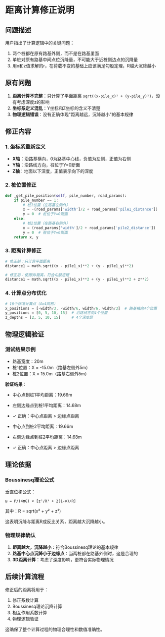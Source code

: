 # 距离计算修正说明

## 问题描述
用户指出了计算逻辑中的关键问题：
1. 两个桩都在原有路基外侧，而不是在路基里面
2. 单桩对原有路基中间点位沉降量，不可能大于近桩侧边点的沉降量
3. 用x和z值求解的r，在荷载不变的基础上应该满足勾股定理，R越大沉降越小

## 原有问题
1. **距离计算不完整**：只计算了平面距离 `sqrt((x-pile_x)² + (y-pile_y)²)`，没有考虑深度z的影响
2. **坐标系定义混乱**：Y坐标和Z坐标的含义不清楚
3. **物理逻辑错误**：没有正确体现"距离越远，沉降越小"的基本规律

## 修正内容

### 1. 坐标系重新定义
- **X轴**：沿路基横向，0为路基中心线，负值为左侧，正值为右侧
- **Y轴**：沿路线方向，桩位于Y=0断面
- **Z轴**：地面以下深度，正值表示向下的深度

### 2. 桩位置修正
```python
def _get_pile_position(self, pile_number, road_params):
    if pile_number == 1:
        # 桩1位置（在路基左侧外）
        x = -(road_params['width']/2 + road_params['pile1_distance'])
        y = 0  # 桩位于Y=0断面
    else:
        # 桩2位置（在路基右侧外）
        x = (road_params['width']/2 + road_params['pile2_distance'])
        y = 0  # 桩位于Y=0断面
    return x, y
```

### 3. 距离计算修正
```python
# 修正前：只计算平面距离
distance1 = math.sqrt((x - pile1_x)**2 + (y - pile1_y)**2)

# 修正后：使用3D距离，符合勾股定理
distance1 = math.sqrt((x - pile1_x)**2 + (y - pile1_y)**2 + z**2)
```

### 4. 计算点分布优化
```python
# 16个标准计算点（4x4网格）
x_positions = [-width/3, -width/6, width/6, width/3]  # 路基横向4个位置
y_positions = [0, 5, 10, 15]  # 沿路线方向4个位置
z_depths = [2, 5, 10, 15]     # 4个深度层
```

## 物理逻辑验证

### 测试结果示例
- 路基宽度：20m
- 桩1位置：X = -15.0m（路基左侧外5m）
- 桩2位置：X = 15.0m（路基右侧外5m）

**验证结果**：
- 中心点到桩1平均距离：19.66m
- 左侧边缘点到桩1平均距离：14.68m
- ✓ 正确：中心点距离 > 边缘点距离

- 中心点到桩2平均距离：19.66m
- 右侧边缘点到桩2平均距离：14.68m
- ✓ 正确：中心点距离 > 边缘点距离

## 理论依据

### Boussinesq理论公式
垂直位移公式：
```
ω = P/(4πG) × [z²/R³ + 2(1-ν)/R]
```
其中：R = sqrt(x² + y² + z²)

这表明沉降与距离R成反比关系，距离越大沉降越小。

### 物理规律确认
1. **距离越大，沉降越小**：符合Boussinesq理论的基本规律
2. **路基中心点沉降小于边缘点**：当两桩都在路基外侧时，这是合理的
3. **3D距离计算**：考虑了深度影响，更符合实际物理情况

## 后续计算流程
修正后的距离将用于：
1. 修正系数计算
2. Boussinesq理论沉降计算
3. 相互作用系数计算
4. 物理逻辑验证

这确保了整个计算过程的物理合理性和数值准确性。 
